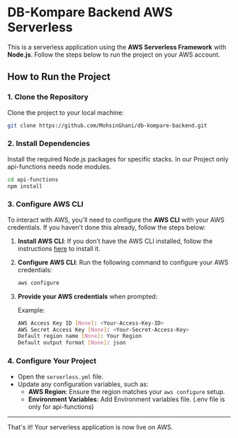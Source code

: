 

# DB-Kompare Backend AWS Serverless

This is a serverless application using the **AWS Serverless Framework** with **Node.js**. Follow the steps below to run the project on your AWS account.

## How to Run the Project

### 1. Clone the Repository
Clone the project to your local machine:
```bash
git clone https://github.com/MohsinGhani/db-kompare-backend.git
```

### 2. Install Dependencies
Install the required Node.js packages for specific stacks. In our Project only api-functions needs node modules.
```bash
cd api-functions
npm install
```

### 3. Configure AWS CLI

To interact with AWS, you'll need to configure the **AWS CLI** with your AWS credentials. If you haven't done this already, follow the steps below:

1. **Install AWS CLI**: If you don’t have the AWS CLI installed, follow the instructions [here](https://aws.amazon.com/cli/) to install it.

2. **Configure AWS CLI**: Run the following command to configure your AWS credentials:
   ```bash
   aws configure
   ```

3. **Provide your AWS credentials** when prompted:

   Example:
   ```bash
   AWS Access Key ID [None]: <Your-Access-Key-ID>
   AWS Secret Access Key [None]: <Your-Secret-Access-Key>
   Default region name [None]: Your Region
   Default output format [None]: json
   ```

### 4. Configure Your Project
- Open the `serverless.yml` file.
- Update any configuration variables, such as:
  - **AWS Region**: Ensure the region matches your `aws configure` setup.
  - **Environment Variables**: Add Environment variables file. (.env file is only for api-functions)


---

That's it! Your serverless application is now live on AWS.

